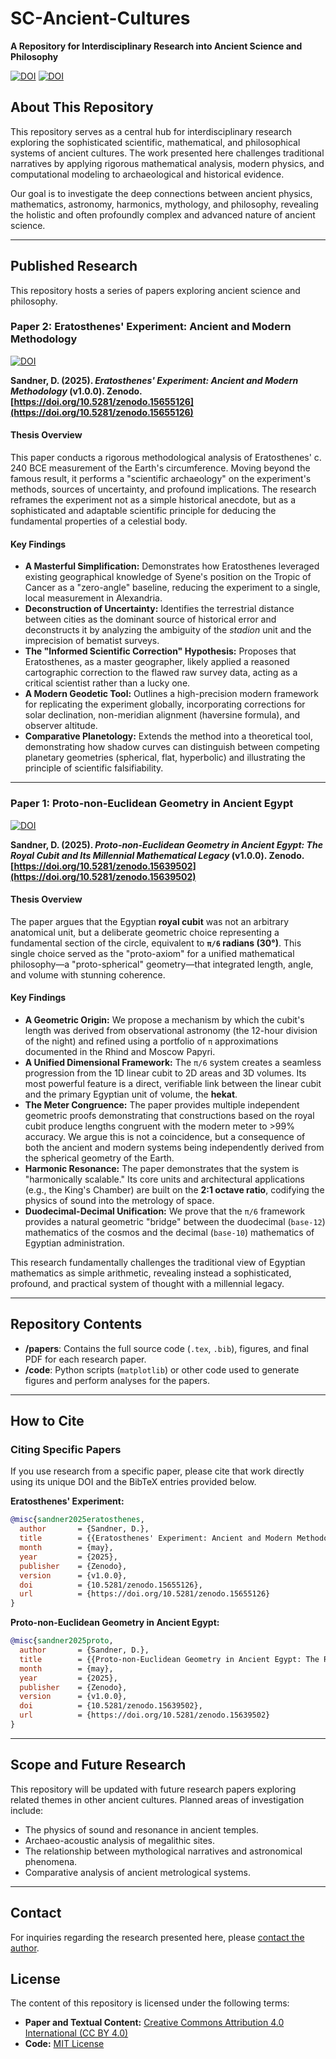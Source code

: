 # SC-Ancient-Cultures

**A Repository for Interdisciplinary Research into Ancient Science and Philosophy**

[![DOI](https://zenodo.org/badge/DOI/10.5281/zenodo.15639502.svg)](https://doi.org/10.5281/zenodo.15639502) [![DOI](https://zenodo.org/badge/DOI/10.5281/zenodo.15655126.svg)](https://doi.org/10.5281/zenodo.15655126)


## About This Repository

This repository serves as a central hub for interdisciplinary research exploring the sophisticated scientific, mathematical, and philosophical systems of ancient cultures. The work presented here challenges traditional narratives by applying rigorous mathematical analysis, modern physics, and computational modeling to archaeological and historical evidence.

Our goal is to investigate the deep connections between ancient physics, mathematics, astronomy, harmonics, mythology, and philosophy, revealing the holistic and often profoundly complex and advanced nature of ancient science.

---

## Published Research

This repository hosts a series of papers exploring ancient science and philosophy.

### Paper 2: Eratosthenes' Experiment: Ancient and Modern Methodology

[![DOI](https://zenodo.org/badge/DOI/10.5281/zenodo.15655126.svg)](https://doi.org/10.5281/zenodo.15655126)

**Sandner, D. (2025). *Eratosthenes' Experiment: Ancient and Modern Methodology* (v1.0.0). Zenodo. [https://doi.org/10.5281/zenodo.15655126](https://doi.org/10.5281/zenodo.15655126)**

#### Thesis Overview
This paper conducts a rigorous methodological analysis of Eratosthenes' c. 240 BCE measurement of the Earth's circumference. Moving beyond the famous result, it performs a "scientific archaeology" on the experiment's methods, sources of uncertainty, and profound implications. The research reframes the experiment not as a simple historical anecdote, but as a sophisticated and adaptable scientific principle for deducing the fundamental properties of a celestial body.

#### Key Findings
*   **A Masterful Simplification:** Demonstrates how Eratosthenes leveraged existing geographical knowledge of Syene's position on the Tropic of Cancer as a "zero-angle" baseline, reducing the experiment to a single, local measurement in Alexandria.
*   **Deconstruction of Uncertainty:** Identifies the terrestrial distance between cities as the dominant source of historical error and deconstructs it by analyzing the ambiguity of the *stadion* unit and the imprecision of bematist surveys.
*   **The "Informed Scientific Correction" Hypothesis:** Proposes that Eratosthenes, as a master geographer, likely applied a reasoned cartographic correction to the flawed raw survey data, acting as a critical scientist rather than a lucky one.
*   **A Modern Geodetic Tool:** Outlines a high-precision modern framework for replicating the experiment globally, incorporating corrections for solar declination, non-meridian alignment (haversine formula), and observer altitude.
*   **Comparative Planetology:** Extends the method into a theoretical tool, demonstrating how shadow curves can distinguish between competing planetary geometries (spherical, flat, hyperbolic) and illustrating the principle of scientific falsifiability.

---

### Paper 1: Proto-non-Euclidean Geometry in Ancient Egypt

[![DOI](https://zenodo.org/badge/DOI/10.5281/zenodo.15639502.svg)](https://doi.org/10.5281/zenodo.15639502)

**Sandner, D. (2025). *Proto-non-Euclidean Geometry in Ancient Egypt: The Royal Cubit and Its Millennial Mathematical Legacy* (v1.0.0). Zenodo. [https://doi.org/10.5281/zenodo.15639502](https://doi.org/10.5281/zenodo.15639502)**

#### Thesis Overview

The paper argues that the Egyptian **royal cubit** was not an arbitrary anatomical unit, but a deliberate geometric choice representing a fundamental section of the circle, equivalent to **`π/6` radians (30°)**. This single choice served as the "proto-axiom" for a unified mathematical philosophy—a "proto-spherical" geometry—that integrated length, angle, and volume with stunning coherence.

#### Key Findings

*   **A Geometric Origin:** We propose a mechanism by which the cubit's length was derived from observational astronomy (the 12-hour division of the night) and refined using a portfolio of `π` approximations documented in the Rhind and Moscow Papyri.
*   **A Unified Dimensional Framework:** The `π/6` system creates a seamless progression from the 1D linear cubit to 2D areas and 3D volumes. Its most powerful feature is a direct, verifiable link between the linear cubit and the primary Egyptian unit of volume, the **hekat**.
*   **The Meter Congruence:** The paper provides multiple independent geometric proofs demonstrating that constructions based on the royal cubit produce lengths congruent with the modern meter to >99% accuracy. We argue this is not a coincidence, but a consequence of both the ancient and modern systems being independently derived from the spherical geometry of the Earth.
*   **Harmonic Resonance:** The paper demonstrates that the system is "harmonically scalable." Its core units and architectural applications (e.g., the King's Chamber) are built on the **2:1 octave ratio**, codifying the physics of sound into the metrology of space.
*   **Duodecimal-Decimal Unification:** We prove that the `π/6` framework provides a natural geometric "bridge" between the duodecimal (`base-12`) mathematics of the cosmos and the decimal (`base-10`) mathematics of Egyptian administration.

This research fundamentally challenges the traditional view of Egyptian mathematics as simple arithmetic, revealing instead a sophisticated, profound, and practical system of thought with a millennial legacy.

---

## Repository Contents

*   **/papers**: Contains the full source code (`.tex`, `.bib`), figures, and final PDF for each research paper.
*   **/code**: Python scripts (`matplotlib`) or other code used to generate figures and perform analyses for the papers.

---

## How to Cite

### Citing Specific Papers

If you use research from a specific paper, please cite that work directly using its unique DOI and the BibTeX entries provided below.

**Eratosthenes' Experiment:**
```bibtex
@misc{sandner2025eratosthenes,
  author       = {Sandner, D.},
  title        = {{Eratosthenes' Experiment: Ancient and Modern Methodology}},
  month        = {may},
  year         = {2025},
  publisher    = {Zenodo},
  version      = {v1.0.0},
  doi          = {10.5281/zenodo.15655126},
  url          = {https://doi.org/10.5281/zenodo.15655126}
}
```

**Proto-non-Euclidean Geometry in Ancient Egypt:**
```bibtex
@misc{sandner2025proto,
  author       = {Sandner, D.},
  title        = {{Proto-non-Euclidean Geometry in Ancient Egypt: The Royal Cubit and Its Millennial Mathematical Legacy}},
  month        = {may},
  year         = {2025},
  publisher    = {Zenodo},
  version      = {v1.0.0},
  doi          = {10.5281/zenodo.15639502},
  url          = {https://doi.org/10.5281/zenodo.15639502}
}
```


---

## Scope and Future Research

This repository will be updated with future research papers exploring related themes in other ancient cultures. Planned areas of investigation include:

*   The physics of sound and resonance in ancient temples.
*   Archaeo-acoustic analysis of megalithic sites.
*   The relationship between mythological narratives and astronomical phenomena.
*   Comparative analysis of ancient metrological systems.

---

## Contact

For inquiries regarding the research presented here, please [contact the author](https://www.linkedin.com/in/danielsandner/).

## License

The content of this repository is licensed under the following terms:
*   **Paper and Textual Content:** [Creative Commons Attribution 4.0 International (CC BY 4.0)](https://creativecommons.org/licenses/by/4.0/)
*   **Code:** [MIT License](https://opensource.org/licenses/MIT)
